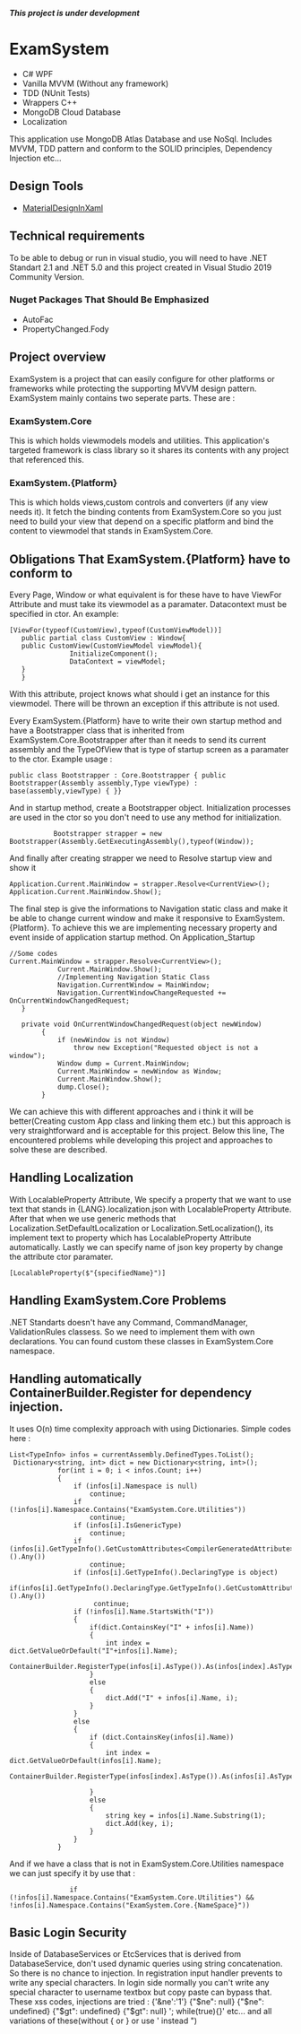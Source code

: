 ***This project is under development***

# **ExamSystem**
- C# WPF
- Vanilla MVVM (Without any framework)
- TDD (NUnit Tests)
- Wrappers C++
- MongoDB Cloud Database
- Localization

This application use MongoDB Atlas Database and use NoSql. Includes MVVM, TDD pattern and conform to the SOLID principles, Dependency Injection etc...
## Design Tools
- [MaterialDesignInXaml](https://github.com/MaterialDesignInXAML/MaterialDesignInXamlToolkit)

## Technical requirements
To be able to debug or run in visual studio, you will need to have .NET Standart 2.1 and .NET 5.0 and this project created in Visual Studio 2019 Community Version. 
### Nuget Packages That Should Be Emphasized
- AutoFac
- PropertyChanged.Fody
## Project overview
ExamSystem is a project that can easily configure for other platforms or frameworks while protecting the supporting MVVM design pattern. ExamSystem mainly contains two seperate parts. These are : 
### ExamSystem.Core
This is which holds viewmodels models and utilities. This application's targeted framework is class library so it shares its contents with any project that referenced this.
### ExamSystem.{Platform}
This is which holds views,custom controls and converters (if any view needs it). It fetch the binding contents from ExamSystem.Core so you just need to build your view that depend on a specific platform and bind the content to viewmodel that stands in ExamSystem.Core. 

## Obligations That ExamSystem.{Platform} have to conform to

Every Page, Window or what equivalent is for these have to have ViewFor Attribute and must take its viewmodel as a paramater. Datacontext must be specified in ctor. An example:

```
[ViewFor(typeof(CustomView),typeof(CustomViewModel))]
   public partial class CustomView : Window{
   public CustomView(CustomViewModel viewModel){
               InitializeComponent();
               DataContext = viewModel;
   }
   }
```

With this attribute, project knows what should i get an instance for this viewmodel. There will be thrown an exception if this attribute is not used.

Every ExamSystem.{Platform} have to write their own startup method and have a Bootstrapper class that is inherited from ExamSystem.Core.Bootstrapper after than it needs to send its current assembly and the TypeOfView that is type of startup screen as a paramater to the ctor. Example usage :

`public class Bootstrapper : Core.Bootstrapper
    {
        public Bootstrapper(Assembly assembly,Type viewType) : base(assembly,viewType)
        {
        }}`
        
And in startup method, create a Bootstrapper object. Initialization processes are used in the ctor so you don't need to use any method for initialization.

 `            Bootstrapper strapper = new Bootstrapper(Assembly.GetExecutingAssembly(),typeof(Window));
`

And finally after creating strapper we need to Resolve startup view and show it

`
Application.Current.MainWindow = strapper.Resolve<CurrentView>();
            Application.Current.MainWindow.Show();
`

The final step is give the informations to Navigation static class and make it be able to change current window and make it responsive to ExamSystem.{Platform}. To achieve this we are implementing necessary property and event inside of application startup method. On Application_Startup
```
//Some codes
Current.MainWindow = strapper.Resolve<CurrentView>();
            Current.MainWindow.Show();
            //Implementing Navigation Static Class
            Navigation.CurrentWindow = MainWindow;
            Navigation.CurrentWindowChangeRequested += OnCurrentWindowChangedRequest;
   }
   
   private void OnCurrentWindowChangedRequest(object newWindow)
        {
            if (newWindow is not Window)
                throw new Exception("Requested object is not a window");
            Window dump = Current.MainWindow;
            Current.MainWindow = newWindow as Window;
            Current.MainWindow.Show();
            dump.Close();
        }
```
We can achieve this with different approaches and i think it will be better(Creating custom App class and linking them etc.) but this approach is very straightforward and is acceptable for this project. Below this line, The encountered problems while developing this project and approaches to solve these are described.

## Handling Localization
With LocalableProperty Attribute, We specify a property that we want to use text that stands in {LANG}.localization.json with LocalableProperty Attribute. After that when we use generic methods that Localization.SetDefaultLocalization or Localization.SetLocalization(), its implement text to property which has LocalableProperty Attribute automatically. Lastly we can specify name of json key property by change the attribute ctor paramater.

`[LocalableProperty($"{specifiedName}")]`

## Handling ExamSystem.Core Problems
.NET Standarts doesn't have any Command, CommandManager, ValidationRules classess. So we need to implement them with own declarations. You can found custom these classes in ExamSystem.Core namespace.

## Handling automatically ContainerBuilder.Register for dependency injection.
It uses O(n) time complexity approach with using Dictionaries. Simple codes here : 
```           
List<TypeInfo> infos = currentAssembly.DefinedTypes.ToList();
 Dictionary<string, int> dict = new Dictionary<string, int>();
            for(int i = 0; i < infos.Count; i++)
            {
                if (infos[i].Namespace is null)
                    continue;
                if (!infos[i].Namespace.Contains("ExamSystem.Core.Utilities"))
                    continue;
                if (infos[i].IsGenericType)
                    continue;
                if (infos[i].GetTypeInfo().GetCustomAttributes<CompilerGeneratedAttribute>().Any())
                    continue;
                if (infos[i].GetTypeInfo().DeclaringType is object) 
                    if(infos[i].GetTypeInfo().DeclaringType.GetTypeInfo().GetCustomAttributes<CompilerGeneratedAttribute>().Any())
                     continue;
                if (!infos[i].Name.StartsWith("I"))
                {
                    if(dict.ContainsKey("I" + infos[i].Name))
                    {
                        int index = dict.GetValueOrDefault("I"+infos[i].Name);
                        ContainerBuilder.RegisterType(infos[i].AsType()).As(infos[index].AsType());
                    }
                    else
                    {
                        dict.Add("I" + infos[i].Name, i);
                    }
                }
                else
                {
                    if (dict.ContainsKey(infos[i].Name))
                    {
                        int index = dict.GetValueOrDefault(infos[i].Name);
                        ContainerBuilder.RegisterType(infos[index].AsType()).As(infos[i].AsType());

                    }
                    else
                    {
                        string key = infos[i].Name.Substring(1);
                        dict.Add(key, i);
                    }
                }
            }
```

And if we have a class that is not in ExamSystem.Core.Utilities namespace we can just specify it by use that : 

`                if (!infos[i].Namespace.Contains("ExamSystem.Core.Utilities") && !infos[i].Namespace.Contains("ExamSystem.Core.{NameSpace}"))
`

## Basic Login Security
Inside of DatabaseServices or EtcServices that is derived from DatabaseService, don't used dynamic queries using string concatenation. So there is no chance to injection. In registration input handler prevents to write any special characters. In login side normally you can't write any special character to username textbox but copy paste can bypass that. These xss codes, injections are tried : 
{'&ne':'1'}
{"$ne": null}
{"$ne": undefined}
{"$gt": undefined}
{"$gt": null}
'; while(true){}'
etc... and all variations of these(without { or } or use ' instead ")

